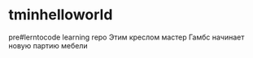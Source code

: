 # tminhelloworld
pre#lerntocode learning repo
Этим креслом мастер Гамбс начинает новую партию мебели
